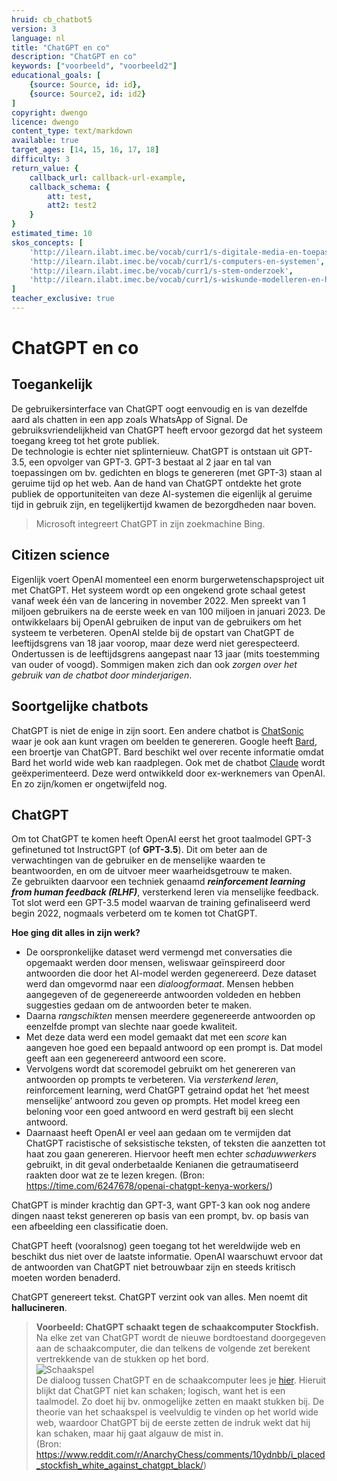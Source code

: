 ```yaml
---
hruid: cb_chatbot5
version: 3
language: nl
title: "ChatGPT en co"
description: "ChatGPT en co"
keywords: ["voorbeeld", "voorbeeld2"]
educational_goals: [
    {source: Source, id: id}, 
    {source: Source2, id: id2}
]
copyright: dwengo
licence: dwengo
content_type: text/markdown
available: true
target_ages: [14, 15, 16, 17, 18]
difficulty: 3
return_value: {
    callback_url: callback-url-example,
    callback_schema: {
        att: test,
        att2: test2
    }
}
estimated_time: 10
skos_concepts: [
    'http://ilearn.ilabt.imec.be/vocab/curr1/s-digitale-media-en-toepassingen', 
    'http://ilearn.ilabt.imec.be/vocab/curr1/s-computers-en-systemen', 
    'http://ilearn.ilabt.imec.be/vocab/curr1/s-stem-onderzoek', 
    'http://ilearn.ilabt.imec.be/vocab/curr1/s-wiskunde-modelleren-en-heuristiek'
]
teacher_exclusive: true
---
```


# ChatGPT en co

## Toegankelijk
De gebruikersinterface van ChatGPT oogt eenvoudig en is van dezelfde aard als chatten in een app zoals WhatsApp of Signal. De gebruiksvriendelijkheid van ChatGPT heeft ervoor gezorgd dat het systeem toegang kreeg tot het grote publiek. <br>
De technologie is echter niet splinternieuw. ChatGPT is ontstaan uit GPT-3.5, een opvolger van GPT-3. GPT-3 bestaat al 2 jaar en tal van toepassingen om bv. gedichten en blogs te genereren (met GPT-3) staan al geruime tijd op het web. Aan de hand van ChatGPT ontdekte het grote publiek de opportuniteiten van deze AI-systemen die eigenlijk al geruime tijd in gebruik zijn, en tegelijkertijd kwamen de bezorgdheden naar boven. 

> Microsoft integreert ChatGPT in zijn zoekmachine Bing.

## Citizen science
Eigenlijk voert OpenAI momenteel een enorm burgerwetenschapsproject uit met ChatGPT. Het systeem wordt op een ongekend grote schaal getest vanaf week één van de lancering in november 2022. Men spreekt van 1 miljoen gebruikers na de eerste week en van 100 miljoen in januari 2023. De ontwikkelaars bij OpenAI gebruiken de input van de gebruikers om het systeem te verbeteren. OpenAI stelde bij de opstart van ChatGPT de leeftijdsgrens van 18 jaar voorop, maar deze werd niet gerespecteerd. Ondertussen is de leeftijdsgrens aangepast naar 13 jaar (mits toestemming van ouder of voogd). Sommigen maken zich dan ook *zorgen over het gebruik van de chatbot door minderjarigen*.

## Soortgelijke chatbots
ChatGPT is niet de enige in zijn soort. Een andere chatbot is [ChatSonic](https://writesonic.com/chat) waar je ook aan kunt vragen om beelden te genereren. Google heeft [Bard](https://bard.google.com/), een broertje van ChatGPT. Bard beschikt wel over recente informatie omdat Bard het world wide web kan raadplegen.
Ook met de chatbot [Claude](https://www.anthropic.com/index/introducing-claude) wordt geëxperimenteerd. Deze werd ontwikkeld door ex-werknemers van OpenAI. En zo zijn/komen er ongetwijfeld nog.

## ChatGPT 
Om tot ChatGPT te komen heeft OpenAI eerst het groot taalmodel GPT-3 gefinetuned tot InstructGPT (of **GPT-3.5**). Dit om beter aan de verwachtingen van de gebruiker en de menselijke waarden te beantwoorden, en om de uitvoer meer waarheidsgetrouw te maken. <br>
Ze gebruikten daarvoor een techniek genaamd ***reinforcement learning from human feedback (RLHF)***, versterkend leren via menselijke feedback.
Tot slot werd een GPT-3.5 model waarvan de training gefinaliseerd werd begin 2022, nogmaals verbeterd om te komen tot ChatGPT.

**Hoe ging dit alles in zijn werk?**
- De oorspronkelijke dataset werd vermengd met conversaties die opgemaakt werden door mensen, weliswaar geïnspireerd door antwoorden die door het AI-model werden gegenereerd. Deze dataset werd dan omgevormd naar een *dialoogformaat*. Mensen hebben aangegeven of de gegenereerde antwoorden voldeden en hebben suggesties gedaan om de antwoorden beter te maken. 
- Daarna *rangschikten* mensen meerdere gegenereerde antwoorden op eenzelfde prompt van slechte naar goede kwaliteit. 
- Met deze data werd een model gemaakt dat met een *score* kan aangeven hoe goed een bepaald antwoord op een prompt is. Dat model geeft aan een gegenereerd antwoord een score. 
- Vervolgens wordt dat scoremodel gebruikt om het genereren van antwoorden op prompts te verbeteren. Via *versterkend leren*, reinforcement learning, werd ChatGPT getraind opdat het ‘het meest menselijke’ antwoord zou geven op prompts. Het model kreeg een beloning voor een goed antwoord en werd gestraft bij een slecht antwoord.
- Daarnaast heeft OpenAI er veel aan gedaan om te vermijden dat ChatGPT racistische of seksistische teksten, of teksten die aanzetten tot haat zou gaan genereren. Hiervoor heeft men echter *schaduwwerkers* gebruikt, in dit geval onderbetaalde Kenianen die getraumatiseerd raakten door wat ze te lezen kregen. (Bron: https://time.com/6247678/openai-chatgpt-kenya-workers/)

ChatGPT is minder krachtig  dan GPT-3, want GPT-3 kan ook nog andere dingen naast tekst genereren op basis van een prompt, bv. op basis van een afbeelding een classificatie doen.

ChatGPT heeft (vooralsnog) geen toegang tot het wereldwijde web en beschikt dus niet over de laatste informatie. OpenAI waarschuwt ervoor dat de antwoorden van ChatGPT niet betrouwbaar zijn en steeds kritisch moeten worden benaderd.

ChatGPT genereert tekst. ChatGPT verzint ook van alles. Men noemt dit **hallucineren**.

> **Voorbeeld: ChatGPT schaakt tegen de schaakcomputer Stockfish.**<br>
> Na elke zet van ChatGPT wordt de nieuwe bordtoestand doorgegeven aan de schaakcomputer, die dan telkens de volgende zet berekent vertrekkende van de stukken op het bord.<br>
>![Schaakspel](https://user-images.githubusercontent.com/48352335/222217014-26aa20df-f29a-485c-a4b2-a4ef4259ab39.gif)<br>
> De dialoog tussen ChatGPT en de schaakcomputer lees je [hier](https://pastebin.com/X6kBRTa9).
> Hieruit blijkt dat ChatGPT niet kan schaken; logisch, want het is een taalmodel. Zo doet hij bv. onmogelijke zetten en maakt stukken bij. De theorie van het schaakspel is veelvuldig te vinden op het world wide web, waardoor ChatGPT bij de eerste zetten de indruk wekt dat hij kan schaken, maar hij gaat algauw de mist in.   
> (Bron: https://www.reddit.com/r/AnarchyChess/comments/10ydnbb/i_placed_stockfish_white_against_chatgpt_black/) 



